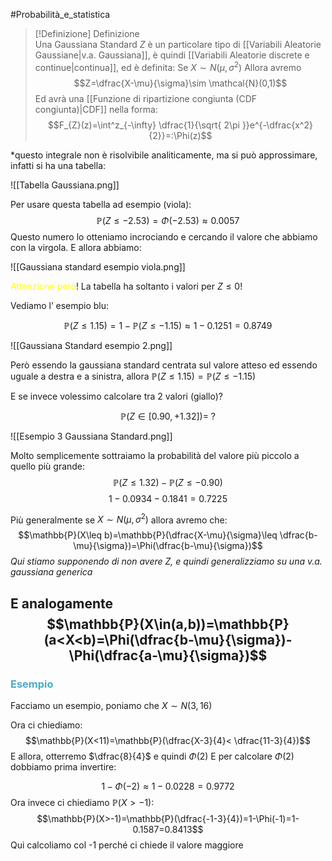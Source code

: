 #Probabilità_e_statistica 

>[!Definizione]  Definizione  
>Una Gaussiana Standard $Z$ è un particolare tipo di [[Variabili Aleatorie Gaussiane|v.a. Gaussiana]], è quindi [[Variabili Aleatorie discrete e continue|continua]], ed è definita:
>Se $X\sim N(\mu,\sigma^2)$
>Allora avremo
>$$Z=\dfrac{X-\mu}{\sigma}\sim \mathcal{N}(0,1)$$
>Ed avrà una [[Funzione di ripartizione congiunta (CDF congiunta)|CDF]] nella forma:
>$$F_{Z}(z)=\int^z_{-\infty} \dfrac{1}{\sqrt{ 2\pi }}e^{-\dfrac{x^2}{2}}=:\Phi(z)$$

*questo integrale non è risolvibile analiticamente, ma si può approssimare, infatti si ha una tabella:

![[Tabella Gaussiana.png]]

Per usare questa tabella ad esempio (viola):
$$\mathbb{P}(Z\leq-2.53)=\Phi(-2.53)\approx 0.0057$$
Questo numero lo otteniamo incrociando e cercando il valore che abbiamo con la virgola.
E allora abbiamo:

![[Gaussiana standard esempio viola.png]]

<font color="#ffff00">Attenzione però</font>!
La tabella ha soltanto i valori per $Z\leq 0$!

Vediamo l’ esempio blu:

$$\mathbb{P}(Z\leq 1.15)=1-\mathbb{P}(Z\leq -1.15)\approx 1-0.1251=0.8749$$


![[Gaussiana Standard esempio 2.png]]

Però essendo la gaussiana standard centrata sul valore atteso ed essendo uguale a destra e a sinistra, allora $\mathbb{P}(Z\leq 1.15)=\mathbb{P}(Z\leq -1.15)$

E se invece volessimo calcolare tra 2 valori (giallo)?

$$\mathbb{P}(Z\in[0.90,+1.32])=\ ?$$


![[Esempio 3 Gaussiana Standard.png]]

Molto semplicemente sottraiamo la probabilità del valore più piccolo a quello più grande:
$$\mathbb{P}(Z\leq 1.32)-\mathbb{P}(Z\leq -0.90)$$
$$1-0.0934-0.1841=0.7225$$


Più generalmente se $X\sim N(\mu,\sigma^2)$
allora avremo che:
$$\mathbb{P}(X\leq b)=\mathbb{P}(\dfrac{X-\mu}{\sigma}\leq \dfrac{b-\mu}{\sigma})=\Phi(\dfrac{b-\mu}{\sigma})$$
*Qui stiamo supponendo di non avere Z, e quindi generalizziamo su una v.a. gaussiana generica*

E analogamente
$$\mathbb{P}(X\in(a,b))=\mathbb{P}(a<X<b)=\Phi(\dfrac{b-\mu}{\sigma})-\Phi(\dfrac{a-\mu}{\sigma})$$
---

### <font color="#4bacc6">Esempio</font>
Facciamo un esempio, poniamo che $X\sim N(3,16)$

Ora ci chiediamo:
$$\mathbb{P}(X<11)=\mathbb{P}(\dfrac{X-3}{4}< \dfrac{11-3}{4})$$
E allora, otterremo $\dfrac{8}{4}$ e quindi $\Phi(2)$
E per calcolare $\Phi(2)$ dobbiamo prima invertire:

$$1-\Phi(-2)\approx 1-0.0228=0.9772$$
Ora invece ci chiediamo $\mathbb{P}(X>-1)$:
$$\mathbb{P}(X>-1)=\mathbb{P}(\dfrac{-1-3}{4})=1-\Phi(-1)=1-0.1587=0.8413$$
Qui calcoliamo col -1 perché ci chiede il valore maggiore